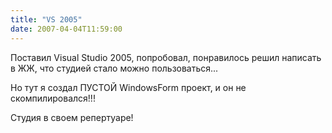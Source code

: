 ```yaml
---
title: "VS 2005"
date: 2007-04-04T11:59:00
---
```


<p>Поставил Visual Studio 2005, попробовал, понравилось решил написать в ЖЖ, что студией стало можно пользоваться...

Но тут я создал ПУСТОЙ WindowsForm проект, и он не скомпилировался!!!



Студия в своем репертуаре!</p>
